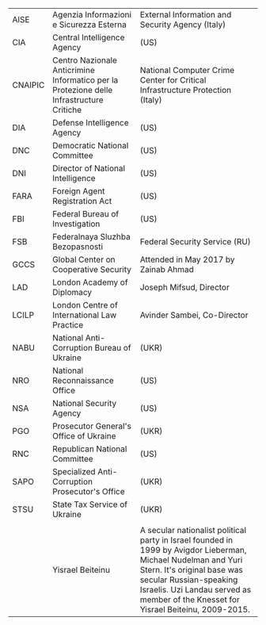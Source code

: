 ||||
|---|---|---|
|AISE|Agenzia Informazioni e Sicurezza Esterna|External Information and Security Agency (Italy)|
|CIA|Central Intelligence Agency|(US)|
|CNAIPIC|Centro Nazionale Anticrimine Informatico per la Protezione delle Infrastructure Critiche|National Computer Crime Center for Critical Infrastructure Protection (Italy)|
|DIA|Defense Intelligence Agency|(US)|
|DNC|Democratic National Committee|(US)|
|DNI|Director of National Intelligence|(US)|
|FARA|Foreign Agent Registration Act|(US)|
|FBI|Federal Bureau of Investigation|(US)|
|FSB|Federalnaya Sluzhba Bezopasnosti|Federal Security Service (RU)|
|GCCS|Global Center on Cooperative Security|Attended in May 2017 by Zainab Ahmad|
|LAD|London Academy of Diplomacy|Joseph Mifsud, Director|
|LCILP|London Centre of International Law Practice|Avinder Sambei, Co-Director|
|NABU|National Anti-Corruption Bureau of Ukraine|(UKR)|
|NRO|National Reconnaissance Office|(US)|
|NSA|National Security Agency|(US)|
|PGO|Prosecutor General's Office of Ukraine|(UKR)|
|RNC|Republican National Committee|(US)|
|SAPO|Specialized Anti-Corruption Prosecutor's Office|(UKR)|
|STSU|State Tax Service of Ukraine|(UKR)|
||||
||Yisrael Beiteinu|A secular nationalist political party in Israel founded in 1999 by Avigdor Lieberman, Michael Nudelman and Yuri Stern. It's original base was secular Russian-speaking Israelis. Uzi Landau served as member of the Knesset for Yisrael Beiteinu, 2009-2015.|

